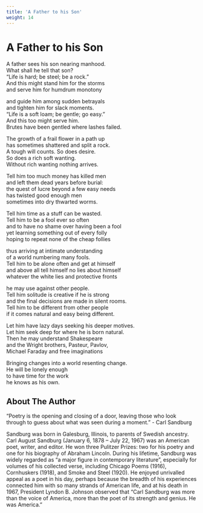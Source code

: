 ```yaml
---
title: 'A Father to his Son'
weight: 14
---
```


# A Father to his Son

A father sees his son nearing manhood.\
What shall he tell that son?\
“Life is hard; be steel; be a rock.”\
And this might stand him for the storms\
and serve him for humdrum monotony 

and guide him among sudden betrayals\
and tighten him for slack moments.\
“Life is a soft loam; be gentle; go easy.”\
And this too might serve him.\
Brutes have been gentled where lashes failed.

The growth of a frail flower in a path up\
has sometimes shattered and split a rock.\
A tough will counts. So does desire. \
So does a rich soft wanting.\
Without rich wanting nothing arrives. 

Tell him too much money has killed men\
and left them dead years before burial:\
the quest of lucre beyond a few easy needs\
has twisted good enough men\
sometimes into dry thwarted worms. 

Tell him time as a stuff can be wasted.\
Tell him to be a fool ever so often\
and to have no shame over having been a fool\
yet learning something out of every folly\
hoping to repeat none of the cheap follies 

thus arriving at intimate understanding\
of a world numbering many fools.\
Tell him to be alone often and get at himself\
and above all tell himself no lies about himself\
whatever the white lies and protective fronts 

he may use against other people.\
Tell him solitude is creative if he is strong\
and the final decisions are made in silent rooms.\
Tell him to be different from other people\
if it comes natural and easy being different. 

Let him have lazy days seeking his deeper motives.\
Let him seek deep for where he is born natural.\
Then he may understand Shakespeare\
and the Wright brothers, Pasteur, Pavlov,\
Michael Faraday and free imaginations

Bringing changes into a world resenting change.\
He will be lonely enough\
to have time for the work\
he knows as his own. 

## About The Author
“Poetry is the opening and closing of a door, leaving those who look through to guess about what was seen during a moment.”
                                  - Carl Sandburg

Sandburg was born in Galesburg, Illinois, to parents of Swedish ancestry. Carl August Sandburg (January 6, 1878 – July 22, 1967) was an American poet, writer, and editor. He won three Pulitzer Prizes: two for his poetry and one for his biography of Abraham Lincoln. During his lifetime, Sandburg was widely regarded as “a major figure in contemporary literature”, especially for volumes of his collected verse, including Chicago Poems (1916), Cornhuskers (1918), and Smoke and Steel (1920). He enjoyed unrivalled appeal as a poet in his day, perhaps because the breadth of his experiences connected him with so many strands of American life, and at his death in 1967, President Lyndon B. Johnson observed that “Carl Sandburg was more than the voice of America, more than the poet of its strength and genius. He was America.”



